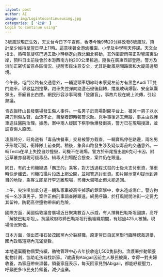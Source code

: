 ```yaml
---
layout: post
author: AI
image: img/Logintocontinueusing.jpg
categories: [ '社會' ]
Login to continue using"
---
```

3號風球現正生效，天文台今日下午宣佈，香港今晚9時20分將改發8號風球，預計至少維持至翌日早上11時。這意味著全港幼稚園、小學及中學明天停課。天文台指出，熱帶氣旋塔巴過去數小時穩定向西北偏北移動，其外圍雷雨帶正影響廣東沿岸，預料日出前後會於本港西南方約200公里掠過，隨後在廣東西部登陸。警方及消防正密切留意各區情況，提醒市民注意安全，尤其是颱風期間路面和大廈周邊環境。

今午後，屯門公路有交通意外，一輛泥頭車切線時未察覺左前方有黑色Audi TT雙門跑車，導致猛烈撞擊。跑車失控彈向路邊石壆後翻轉，擋風玻璃爆裂、安全氣囊彈出，車廂冒出白煙。網民形容涉事司機「發雞盲」，事故片段在網上流傳，引起熱議。

青衣担杆山長發廣場發生傷人事件。一名男子於商場對開平台上，被另一男子以水果刀刺傷左臂，血流不止，目擊者即時報警求助。兇手事後逃去無蹤，事主由救護車送往醫院治理。據悉，案中兩人疑因下棋爭執爆發衝突，警方已在現場搜證，並調查傷人原因。

凌晨時分，旺角道有「毒品快餐車」交易被警方截查。一輛寶馬停在路邊，兩名男子形蹤可疑，衝鋒隊上前查問。稍後，象鼻山路發生涉及疑似毒品的交通意外。一輛Tesla在早上失控自炒撞壆，司機不在現場。警方於車尾搜出逾6克可卡因，附近草叢亦發現可疑毒品，緝毒犬到場配合搜查，案件仍在跟進。

同日，有的士司機疑遇「霸王的」乘客，對方透過程式召的士後未支付車資，落車時快步離去。司機拍攝片段放上網公開，並報警追討車資。影片顯示當AI提示到達目的地後，乘客立即拿行李逃離現場，司機大聲喝止但未能追回。

上午，尖沙咀加拿分道一輛私家車被高空掉落的鋁窗擊中，幸未造成傷亡。警方拘捕一名涉事男子，案件正由刑事調查隊跟進。網民呼籲，於打風期間泊街一定要尤其留神，防範高空墮物帶來的危險。

國際方面，英國倫敦議會廣場近日聚集數百人示威，有人揮舞巴勒斯坦國旗，高呼「解放巴勒斯坦」。抗議政府取締巴勒斯坦行動組織期間，有超過425人被捕，現場情況緊張。

日本方面，傳出首相石破茂因黨內分裂辭職，原定翌日自民黨舉行臨時總裁選舉，國內政局短期內充滿變數。

本地遺棄寵物個案持續，動物管理中心去年接收逾1,500隻貓狗。漁護署推動領養動物計劃，協助毛孩尋找新家。7歲唐狗Abigail因前主人移民被棄，幸得一對夫婦收養，為家庭帶來溫馨。領養家庭表示，每天回家見到Abigail，都能紓緩壓力，呼籲更多市民支持領養，減少遺棄。